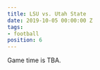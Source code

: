 ```yaml
---
title: LSU vs. Utah State
date: 2019-10-05 00:00:00 Z
tags:
- football
position: 6
---
```


Game time is TBA.